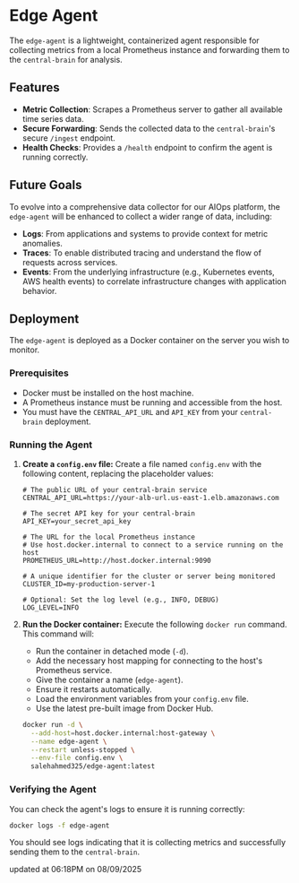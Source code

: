 # Edge Agent

The `edge-agent` is a lightweight, containerized agent responsible for collecting metrics from a local Prometheus instance and forwarding them to the `central-brain` for analysis.

## Features

*   **Metric Collection**: Scrapes a Prometheus server to gather all available time series data.
*   **Secure Forwarding**: Sends the collected data to the `central-brain`'s secure `/ingest` endpoint.
*   **Health Checks**: Provides a `/health` endpoint to confirm the agent is running correctly.

## Future Goals

To evolve into a comprehensive data collector for our AIOps platform, the `edge-agent` will be enhanced to collect a wider range of data, including:

*   **Logs**: From applications and systems to provide context for metric anomalies.
*   **Traces**: To enable distributed tracing and understand the flow of requests across services.
*   **Events**: From the underlying infrastructure (e.g., Kubernetes events, AWS health events) to correlate infrastructure changes with application behavior.

## Deployment

The `edge-agent` is deployed as a Docker container on the server you wish to monitor.

### Prerequisites

*   Docker must be installed on the host machine.
*   A Prometheus instance must be running and accessible from the host.
*   You must have the `CENTRAL_API_URL` and `API_KEY` from your `central-brain` deployment.

### Running the Agent

1.  **Create a `config.env` file:**
    Create a file named `config.env` with the following content, replacing the placeholder values:

    ```env
    # The public URL of your central-brain service
    CENTRAL_API_URL=https://your-alb-url.us-east-1.elb.amazonaws.com

    # The secret API key for your central-brain
    API_KEY=your_secret_api_key

    # The URL for the local Prometheus instance
    # Use host.docker.internal to connect to a service running on the host
    PROMETHEUS_URL=http://host.docker.internal:9090

    # A unique identifier for the cluster or server being monitored
    CLUSTER_ID=my-production-server-1

    # Optional: Set the log level (e.g., INFO, DEBUG)
    LOG_LEVEL=INFO
    ```

2.  **Run the Docker container:**
    Execute the following `docker run` command. This command will:
    *   Run the container in detached mode (`-d`).
    *   Add the necessary host mapping for connecting to the host's Prometheus service.
    *   Give the container a name (`edge-agent`).
    *   Ensure it restarts automatically.
    *   Load the environment variables from your `config.env` file.
    *   Use the latest pre-built image from Docker Hub.

    ```bash
    docker run -d \
      --add-host=host.docker.internal:host-gateway \
      --name edge-agent \
      --restart unless-stopped \
      --env-file config.env \
      salehahmed325/edge-agent:latest
    ```

### Verifying the Agent

You can check the agent's logs to ensure it is running correctly:

```bash
docker logs -f edge-agent
```

You should see logs indicating that it is collecting metrics and successfully sending them to the `central-brain`.

updated at 06:18PM on 08/09/2025